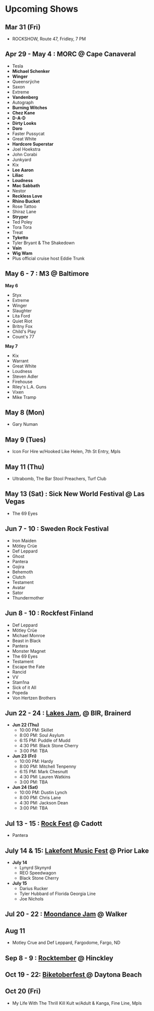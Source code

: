 # Upcoming Shows

## Mar 31 (Fri)
- ROCKSHOW, Route 47, Fridley, 7 PM

## Apr 29 - May 4 : MORC @ Cape Canaveral
- Tesla
- **Michael Schenker**
- **Winger**
- Queensrÿche
- Saxon
- Extreme
- **Vandenberg**
- Autograph
- **Burning Witches**
- **Chez Kane**
- **D-A-D**
- **Dirty Looks**
- **Doro**
- Faster Pussycat
- Great White
- **Hardcore Superstar**
- Joel Hoekstra
- John Corabi
- Junkyard
- Kix
- **Lee Aaron**
- **Liliac**
- **Loudness**
- **Mac Sabbath**
- Nestor
- **Reckless Love**
- **Rhino Bucket**
- Rose Tattoo
- Shiraz Lane
- **Stryper**
- Ted Poley
- Tora Tora
- Treat
- **Tyketto**
- Tyler Bryant & The Shakedown
- **Vain**
- **Wig Wam**
- Plus official cruise host Eddie Trunk


## May 6 - 7 : M3 @ Baltimore
__May 6__
- Styx
- Extreme
- Winger
- Slaughter
- Lita Ford
- Quiet Riot
- Britny Fox
- Child's Play
- Count's 77

__May 7__
- Kix
- Warrant
- Great White
- Loudness
- Steven Adler
- Firehouse
- Riley's L.A. Guns
- Vixen
- Mike Tramp

## May 8 (Mon)
- Gary Numan

## May 9 (Tues)
- Icon For Hire w/Hooked Like Helen, 7th St Entry, Mpls

## May 11 (Thu)
- Ultrabomb, The Bar Stool Preachers, Turf Club

## May 13 (Sat) : Sick New World Festival @ Las Vegas
- The 69 Eyes

## Jun 7 - 10 : Sweden Rock Festival

- Iron Maiden
- Mötley Crüe
- Def Leppard
- Ghost
- Pantera
- Gojira
- Behemoth
- Clutch
- Testament
- Avatar
- Sator
- Thundermother

## Jun 8 - 10 : Rockfest Finland

- Def Leppard
- Mötley Crüe
- Michael Monroe
- Beast in Black
- Pantera
- Monster Magnet
- The 69 Eyes
- Testament
- Escape the Fate
- Rancid
- VV
- Stam1na
- Sick of it All
- Popeda
- Von Hertzen Brothers

## Jun 22 - 24 : [Lakes Jam](https://www.lakesjam.com/lineup), @ BIR, Brainerd

- __Jun 22 (Thu)__
  - 10:00 PM: Skillet
  - 8:00 PM: Soul Asylum
  - 6:15 PM: Puddle of Mudd
  - 4:30 PM: Black Stone Cherry
  - 3:00 PM: TBA
- __Jun 23 (Fri)__
  - 10:00 PM: Hardy
  - 8:00 PM: Mitchell Tenpenny
  - 6:15 PM: Mark Chesnutt
  - 4:30 PM: Lauren Watkins
  - 3:00 PM: TBA
- __Jun 24 (Sat)__
  - 10:00 PM: Dustin Lynch
  - 8:00 PM: Chris Lane
  - 4:30 PM: Jackson Dean
  - 3:00 PM: TBA

## Jul 13 - 15 : [Rock Fest](https://rock-fest.com/) @ Cadott
- Pantera

## July 14 & 15: [Lakefont Music Fest](https://www.lakefrontmusicfest.com/) @ Prior Lake
- __July 14__
  - Lynyrd Skynyrd
  - REO Speedwagon
  - Black Stone Cherry
- __​July 15__
  - Darius Rucker
  - Tyler Hubbard of Florida Georgia Line
  - Joe Nichols

## Jul 20 - 22 : [Moondance Jam](https://www.moondancejam.com/) @ Walker

## Aug 11
 - Motley Crue and Def Leppard, Fargodome, Fargo, ND
## Sep 8 - 9 : [Rocktember](https://rocktember.net/) @ Hinckley

## Oct 19 - 22: [Biketoberfest ](https://www.daytonabeach.com/biketoberfest/) @ Daytona Beach

## Oct 20 (Fri)
- My Life With The Thrill Kill Kult w/Adult & Kanga, Fine Line, Mpls

